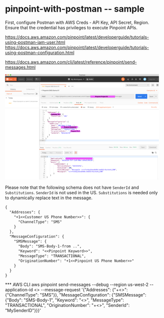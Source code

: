 # pinpoint-with-postman -- sample

First, configure Postman with AWS Creds - API Key, API Secret, Region.  Ensure that the credential has privileges to execute Pinpoint APIs.  

https://docs.aws.amazon.com/pinpoint/latest/developerguide/tutorials-using-postman-iam-user.html
https://docs.aws.amazon.com/pinpoint/latest/developerguide/tutorials-using-postman-configuration.html

https://docs.aws.amazon.com/cli/latest/reference/pinpoint/send-messages.html

![Screenshot](page-2.png)


Please note that the following schema does not have ```SenderId``` and ```Substitutions```.  ```SenderId``` is not used in the US.  ```Substitutions``` is needed only to dynamically replace text in the message.

```
{
  "Addresses": {
    "+1<<Customer US Phone Number>>": {
      "ChannelType": "SMS"
    }
  },
  "MessageConfiguration": {
    "SMSMessage": {
      "Body": "SMS-Body-1-from ..",
      "Keyword": "<<Pinpoint Keyword>>",
      "MessageType": "TRANSACTIONAL",
      "OriginationNumber": "+1<<Pinpoint US Phone Number>>"
    }
  }
}
```

*** AWS CLI
aws pinpoint send-messages --debug --region us-west-2 --application-id <<Pinpoint-project-ID>> --message-request '{"Addresses": {"+<<Customer Phone Number>>":{"ChannelType": "SMS"}}, "MessageConfiguration": {"SMSMessage": {"Body": "SMS-Body-1", "Keyword": "<<Pinpoint Keyword>>", "MessageType": "TRANSACTIONAL", "OriginationNumber": "+<<Pinpoint US Phone Number>>", "SenderId": "MySenderID"}}}'
 
